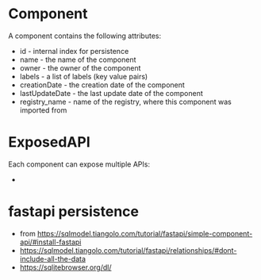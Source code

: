 # Component

A component contains the following attributes:

* id - internal index for persistence
* name - the name of the component
* owner - the owner of the component
* labels - a list of labels (key value pairs)
* creationDate - the creation date of the component
* lastUpdateDate - the last update date of the component
* registry_name - name of the registry, where this component was imported from

# ExposedAPI

Each component can expose multiple APIs:

*


# fastapi persistence

* from https://sqlmodel.tiangolo.com/tutorial/fastapi/simple-component-api/#install-fastapi
* https://sqlmodel.tiangolo.com/tutorial/fastapi/relationships/#dont-include-all-the-data
* https://sqlitebrowser.org/dl/



